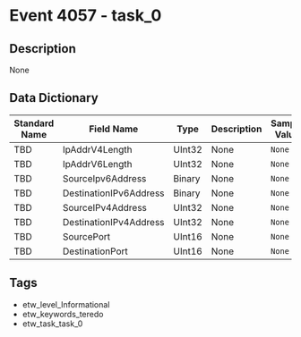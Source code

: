 # Event 4057 - task_0

## Description
None

## Data Dictionary
|Standard Name|Field Name|Type|Description|Sample Value|
|---|---|---|---|---|
|TBD|IpAddrV4Length|UInt32|None|`None`|
|TBD|IpAddrV6Length|UInt32|None|`None`|
|TBD|SourceIpv6Address|Binary|None|`None`|
|TBD|DestinationIPv6Address|Binary|None|`None`|
|TBD|SourceIPv4Address|UInt32|None|`None`|
|TBD|DestinationIPv4Address|UInt32|None|`None`|
|TBD|SourcePort|UInt16|None|`None`|
|TBD|DestinationPort|UInt16|None|`None`|

## Tags
* etw_level_Informational
* etw_keywords_teredo
* etw_task_task_0